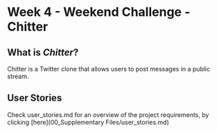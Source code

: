 # Week 4 - Weekend Challenge - Chitter

## What is ***Chitter***?
Chitter is a Twitter clone that allows users to post messages in a public stream.

## User Stories ##

Check user_stories.md for an overview of the project requirements, by clicking [here](00_Supplementary Files/user_stories.md)
